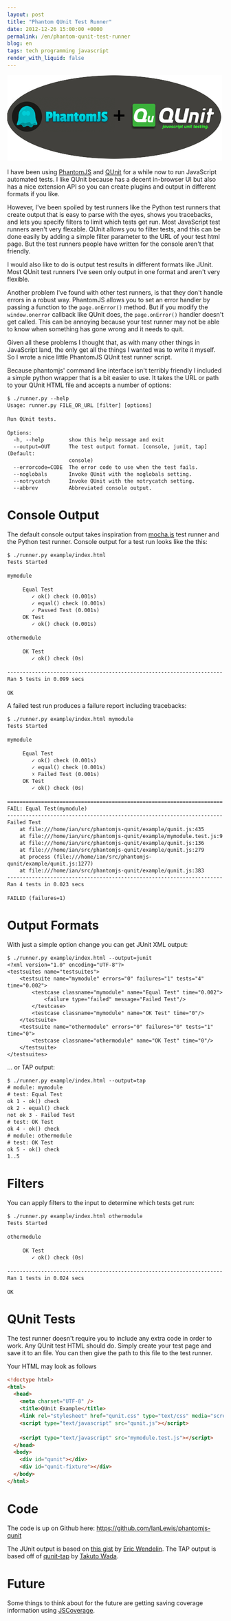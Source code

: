 ```yaml
---
layout: post
title: "Phantom QUnit Test Runner"
date: 2012-12-26 15:00:00 +0000
permalink: /en/phantom-qunit-test-runner
blog: en
tags: tech programming javascript
render_with_liquid: false
---
```


![image](/assets/images/690/phantomjs+qunit.png)

I have been using [PhantomJS](http://phantomjs.org/) and
[QUnit](http://qunitjs.com/) for a while now to run JavaScript automated
tests. I like QUnit because has a decent in-browser UI but also has a
nice extension API so you can create plugins and output in different
formats if you like.

However, I've been spoiled by test runners like the Python test runners
that create output that is easy to parse with the eyes, shows you
tracebacks, and lets you specify filters to limit which tests get run.
Most JavaScript test runners aren't very flexable. QUnit allows you to
filter tests, and this can be done easily by adding a simple filter
parameter to the URL of your test html page. But the test runners people
have written for the console aren't that friendly.

I would also like to do is output test results in different formats like
JUnit. Most QUnit test runners I've seen only output in one format and
aren't very flexible.

Another problem I've found with other test runners, is that they don't
handle errors in a robust way. PhantomJS allows you to set an error
handler by passing a function to the `page.onError()` method. But if you
modify the `window.onerror` callback like QUnit does, the
`page.onError()` handler doesn't get called. This can be annoying
because your test runner may not be able to know when something has gone
wrong and it needs to quit.

Given all these problems I thought that, as with many other things in
JavaScript land, the only get all the things I wanted was to write it
myself. So I wrote a nice little PhantomJS QUnit test runner script.

Because phantomjs' command line interface isn't terribly friendly I
included a simple python wrapper that is a bit easier to use. It takes
the URL or path to your QUnit HTML file and accepts a number of options:

```shell
$ ./runner.py --help
Usage: runner.py FILE_OR_URL [filter] [options]

Run QUnit tests.

Options:
  -h, --help        show this help message and exit
  --output=OUT      The test output format. [console, junit, tap] (Default:
                    console)
  --errorcode=CODE  The error code to use when the test fails.
  --noglobals       Invoke QUnit with the noglobals setting.
  --notrycatch      Invoke QUnit with the notrycatch setting.
  --abbrev          Abbreviated console output.
```

# Console Output

The default console output takes inspiration from
[mocha.js](http://visionmedia.github.com/mocha/) test runner and the
Python test runner. Console output for a test run looks like the this:

```shell
$ ./runner.py example/index.html
Tests Started

mymodule

     Equal Test
        ✓ ok() check (0.001s)
        ✓ equal() check (0.001s)
        ✓ Passed Test (0.001s)
     OK Test
        ✓ ok() check (0.001s)

othermodule

     OK Test
        ✓ ok() check (0s)

----------------------------------------------------------------------
Ran 5 tests in 0.099 secs

OK
```

A failed test run produces a failure report including tracebacks:

```shell
$ ./runner.py example/index.html mymodule
Tests Started

mymodule

     Equal Test
        ✓ ok() check (0.001s)
        ✓ equal() check (0.001s)
        ☓ Failed Test (0.001s)
     OK Test
        ✓ ok() check (0s)

======================================================================
FAIL: Equal Test(mymodule)
----------------------------------------------------------------------
Failed Test
    at file:///home/ian/src/phantomjs-qunit/example/qunit.js:435
    at file:///home/ian/src/phantomjs-qunit/example/mymodule.test.js:9
    at file:///home/ian/src/phantomjs-qunit/example/qunit.js:136
    at file:///home/ian/src/phantomjs-qunit/example/qunit.js:279
    at process (file:///home/ian/src/phantomjs-qunit/example/qunit.js:1277)
    at file:///home/ian/src/phantomjs-qunit/example/qunit.js:383
----------------------------------------------------------------------
Ran 4 tests in 0.023 secs

FAILED (failures=1)
```

# Output Formats

With just a simple option change you can get JUnit XML output:

```shell
$ ./runner.py example/index.html --output=junit
<?xml version="1.0" encoding="UTF-8"?>
<testsuites name="testsuites">
    <testsuite name="mymodule" errors="0" failures="1" tests="4" time="0.002">
        <testcase classname="mymodule" name="Equal Test" time="0.002">
            <failure type="failed" message="Failed Test"/>
        </testcase>
        <testcase classname="mymodule" name="OK Test" time="0"/>
    </testsuite>
    <testsuite name="othermodule" errors="0" failures="0" tests="1" time="0">
        <testcase classname="othermodule" name="OK Test" time="0"/>
    </testsuite>
</testsuites>
```

... or TAP output:

```shell
$ ./runner.py example/index.html --output=tap
# module: mymodule
# test: Equal Test
ok 1 - ok() check
ok 2 - equal() check
not ok 3 - Failed Test
# test: OK Test
ok 4 - ok() check
# module: othermodule
# test: OK Test
ok 5 - ok() check
1..5
```

# Filters

You can apply filters to the input to determine which tests get run:

```shell
$ ./runner.py example/index.html othermodule
Tests Started

othermodule

     OK Test
        ✓ ok() check (0s)

----------------------------------------------------------------------
Ran 1 tests in 0.024 secs

OK
```

# QUnit Tests

The test runner doesn't require you to include any extra code in order
to work. Any QUnit test HTML should do. Simply create your test page and
save it to an file. You can then give the path to this file to the test
runner.

Your HTML may look as follows

```html
<!doctype html>
<html>
  <head>
    <meta charset="UTF-8" />
    <title>QUnit Example</title>
    <link rel="stylesheet" href="qunit.css" type="text/css" media="screen" />
    <script type="text/javascript" src="qunit.js"></script>

    <script type="text/javascript" src="mymodule.test.js"></script>
  </head>
  <body>
    <div id="qunit"></div>
    <div id="qunit-fixture"></div>
  </body>
</html>
```

# Code

The code is up on Github here:
<https://github.com/IanLewis/phantomjs-qunit>

The JUnit output is based on [this
gist](https://gist.github.com/1363104) by [Eric
Wendelin](https://gist.github.com/eriwen). The TAP output is based off
of [qunit-tap](https://github.com/twada/qunit-tap) by [Takuto
Wada](https://github.com/twada).

# Future

Some things to think about for the future are getting saving coverage
information using [JSCoverage](http://siliconforks.com/jscoverage/).
